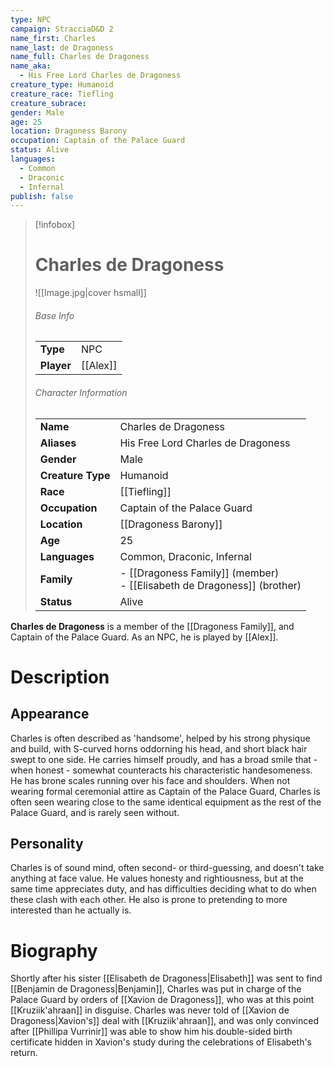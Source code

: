 ```yaml
---
type: NPC
campaign: StracciaD&D 2
name_first: Charles
name_last: de Dragoness
name_full: Charles de Dragoness
name_aka:
  - His Free Lord Charles de Dragoness
creature_type: Humanoid
creature_race: Tiefling
creature_subrace: 
gender: Male
age: 25
location: Dragoness Barony
occupation: Captain of the Palace Guard
status: Alive
languages:
  - Common
  - Draconic
  - Infernal
publish: false
---
```

> [!infobox]  
> # Charles de Dragoness
> ![[Image.jpg|cover hsmall]]  
> ###### Base Info
> | | |  
> |---|---|  
> | **Type** | NPC |
> | **Player** | [[Alex]] |
> ###### Character Information  
> | | |  
> |---|---|  
> | **Name** | Charles de Dragoness |
> | **Aliases** | His Free Lord Charles de Dragoness |
> | **Gender** | Male | 
> | **Creature Type** | Humanoid |
> | **Race** | [[Tiefling]] |  
> | **Occupation** | Captain of the Palace Guard |  
> | **Location** | [[Dragoness Barony]] |
> | **Age** | 25 |
> | **Languages** | Common, Draconic, Infernal |  
> | **Family** | - [[Dragoness Family]] (member)<br>- [[Elisabeth de Dragoness]] (brother) |
> | **Status** | Alive |

**Charles de Dragoness** is a member of the [[Dragoness Family]], and Captain of the Palace Guard. As an NPC, he is played by [[Alex]].
# Description
## Appearance
Charles is often described as 'handsome', helped by his strong physique and build, with S-curved horns oddorning his head, and short black hair swept to one side. He carries himself proudly, and has a broad smile that - when honest - somewhat counteracts his characteristic handesomeness. He has brone scales running over his face and shoulders. When not wearing formal ceremonial attire as Captain of the Palace Guard, Charles is often seen wearing close to the same identical equipment as the rest of the Palace Guard, and is rarely seen without.
## Personality
Charles is of sound mind, often second- or third-guessing, and doesn't take anything at face value. He values honesty and rightiousness, but at the same time appreciates duty, and has difficulties deciding what to do when these clash with each other. He also is prone to pretending to more interested than he actually is.
# Biography
Shortly after his sister [[Elisabeth de Dragoness|Elisabeth]] was sent to find [[Benjamin de Dragoness|Benjamin]], Charles was put in charge of the Palace Guard by orders of [[Xavion de Dragoness]], who was at this point [[Kruziik'ahraan]] in disguise. Charles was never told of [[Xavion de Dragoness|Xavion's]] deal with [[Kruziik'ahraan]], and was only convinced after [[Phillipa Vurrinir]] was able to show him his double-sided birth certificate hidden in Xavion's study during the celebrations of Elisabeth's return.